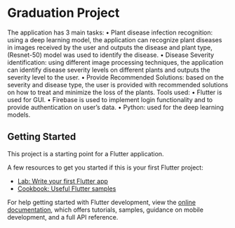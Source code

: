 # Graduation Project
  The application has 3 main tasks:
•	Plant disease infection recognition: using a deep learning model, the application can recognize plant diseases in images received by the user and outputs the disease and plant type,(Resnet-50) model was used to identify the disease.
•	Disease Severity identification: using different image processing techniques, the application can identify disease severity levels on different plants and outputs the severity level to the user.
•	Provide Recommended Solutions: based on the severity and disease type, the user is provided with recommended solutions on how to treat and minimize the loss of the plants.
  Tools used: 
•	Flutter is used for GUI.
•	Firebase is used to implement login functionality and to provide authentication on user’s data.
•	Python: used for the deep learning models.


## Getting Started

This project is a starting point for a Flutter application.

A few resources to get you started if this is your first Flutter project:

- [Lab: Write your first Flutter app](https://docs.flutter.dev/get-started/codelab)
- [Cookbook: Useful Flutter samples](https://docs.flutter.dev/cookbook)

For help getting started with Flutter development, view the
[online documentation](https://docs.flutter.dev/), which offers tutorials,
samples, guidance on mobile development, and a full API reference.
